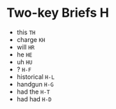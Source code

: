 # Two-key Briefs H

* this `TH`
* charge `KH`
* will `HR`
* he `HE`
* uh `HU`
* ? `H-F`
* historical `H-L`
* handgun `H-G`
* had the `H-T`
* had had `H-D`
